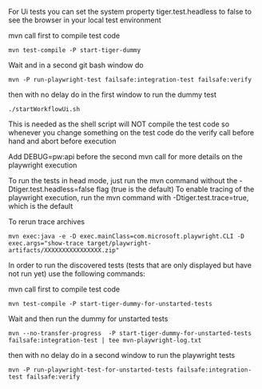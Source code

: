 For Ui tests you can set the system property tiger.test.headless to false to see the browser in your local test
environment

mvn call first to compile test code

```
mvn test-compile -P start-tiger-dummy
```

Wait and in a second git bash window do

```
mvn -P run-playwright-test failsafe:integration-test failsafe:verify
```

then with no delay do in the first window to run the dummy test

```
./startWorkflowUi.sh
```

This is needed as the shell script will NOT compile the test code so whenever you change something on
the test code do the verify call before hand and abort before execution

Add DEBUG=pw:api before the second mvn call for more details on the playwright execution

To run the tests in head mode, just run the mvn command without the -Dtiger.test.headless=false flag (true is the
default)
To enable tracing of the playwright execution, run the mvn command with -Dtiger.test.trace=true, which is the default

To rerun trace archives

```
mvn exec:java -e -D exec.mainClass=com.microsoft.playwright.CLI -D exec.args="show-trace target/playwright-artifacts/XXXXXXXXXXXXXXXX.zip"
```

In order to run the discovered tests (tests that are only displayed but have not run yet) use the following commands:

mvn call first to compile test code

```
mvn test-compile -P start-tiger-dummy-for-unstarted-tests
```

Wait and then run the dummy for unstarted tests

```
mvn --no-transfer-progress  -P start-tiger-dummy-for-unstarted-tests failsafe:integration-test | tee mvn-playwright-log.txt
```

then with no delay do in a second window to run the playwright tests

```
mvn -P run-playwright-test-for-unstarted-tests failsafe:integration-test failsafe:verify
```